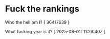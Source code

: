 # Fuck the rankings

Who the hell am I?
{ 36417639 }

What fucking year is it?
[ 2025-08-01T11:26:40Z ]
